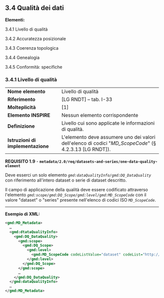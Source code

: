 ## 3.4 Qualità dei dati

**Elementi:**

3.4.1 Livello di qualità

3.4.2 Accuratezza posizionale

3.4.3 Coerenza topologica

3.4.4 Genealogia

3.4.5 Conformità: specifiche


### 3.4.1 Livello di qualità

|  |  |
| --- | --- |
| **Nome elemento** | Livello di qualità |
| **Riferimento** | [LG RNDT] – tab. I-33 |
| **Molteplicità** | [1] |
| **Elemento INSPIRE** | Nessun elemento corrispondente |
| **Definizione** | Livello cui sono applicate le informazioni di qualità. |
| **Istruzioni di implementazione** | L&#39;elemento deve assumere uno dei valori dell&#39;elenco di codici &quot;_MD\_ScopeCode_&quot; (§ 4.2.3.13 [LG RNDT]). |

**REQUISITO 1.9** - **```metadata/2.0/req/datasets-and-series/one-data-quality-element```**

Deve esserci un solo elemento _```gmd:dataQualityInfo/gmd:DQ_DataQuality```_ con riferimento all&#39;intero dataset o serie di dataset descritto.

Il campo di applicazione della qualità deve essere codificato attraverso l&#39;elemento _```gmd:scope/gmd:DQ_Scope/gmd:level/gmd:MD_ScopeCode```_ con il valore &quot;dataset&quot; o &quot;series&quot; presente nell&#39;elenco di codici ISO _```MD_ScopeCode```_.

---

**Esempio di XML:**

```xml
<gmd:MD_Metadata>
  …
  <gmd:dtataQualityInfo>
    <gmd:DQ_DataQuality>
      <gmd:scope>
        <gmd:DQ_Scope>
          <gmd:level>
            <gmd:MD_ScopeCode codeListValue="dataset" codeList="http://standards.iso.org/iso/19139/resources/gmxCodelists.xml#MD_ScopeCode">dataset</gmd:MD_ScopeCode>
          </gmd:level>
        </gmd:DQ_Scope>
      </gmd:scope>
      …
    </gmd:DQ_DataQuality>
  </gmd:dataQualityInfo>
  …
</gmd:MD_Metadata>
```
